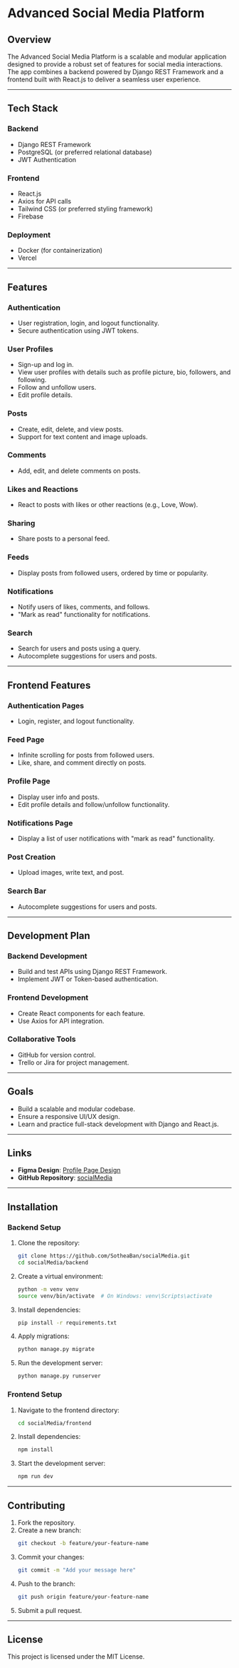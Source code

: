 # Advanced Social Media Platform

## Overview
The Advanced Social Media Platform is a scalable and modular application designed to provide a robust set of features for social media interactions. The app combines a backend powered by Django REST Framework and a frontend built with React.js to deliver a seamless user experience.

---

## Tech Stack

### Backend
- Django REST Framework
- PostgreSQL (or preferred relational database)
- JWT Authentication

### Frontend
- React.js
- Axios for API calls
- Tailwind CSS (or preferred styling framework)
- Firebase

### Deployment
- Docker (for containerization)
- Vercel
---

## Features

### Authentication
- User registration, login, and logout functionality.
- Secure authentication using JWT tokens.

### User Profiles
- Sign-up and log in.
- View user profiles with details such as profile picture, bio, followers, and following.
- Follow and unfollow users.
- Edit profile details.

### Posts
- Create, edit, delete, and view posts.
- Support for text content and image uploads.

### Comments
- Add, edit, and delete comments on posts.

### Likes and Reactions
- React to posts with likes or other reactions (e.g., Love, Wow).

### Sharing
- Share posts to a personal feed.

### Feeds
- Display posts from followed users, ordered by time or popularity.

### Notifications
- Notify users of likes, comments, and follows.
- "Mark as read" functionality for notifications.

### Search
- Search for users and posts using a query.
- Autocomplete suggestions for users and posts.

---

## Frontend Features

### Authentication Pages
- Login, register, and logout functionality.

### Feed Page
- Infinite scrolling for posts from followed users.
- Like, share, and comment directly on posts.

### Profile Page
- Display user info and posts.
- Edit profile details and follow/unfollow functionality.

### Notifications Page
- Display a list of user notifications with "mark as read" functionality.

### Post Creation
- Upload images, write text, and post.

### Search Bar
- Autocomplete suggestions for users and posts.

---

## Development Plan

### Backend Development
- Build and test APIs using Django REST Framework.
- Implement JWT or Token-based authentication.

### Frontend Development
- Create React components for each feature.
- Use Axios for API integration.

### Collaborative Tools
- GitHub for version control.
- Trello or Jira for project management.

---

## Goals
- Build a scalable and modular codebase.
- Ensure a responsive UI/UX design.
- Learn and practice full-stack development with Django and React.js.

---

## Links
- **Figma Design**: [Profile Page Design](https://www.figma.com/design/wsi1Gd34O8lWwNetOuZUH6/Profile-page-(Community)?node-id=0-1&node-type=canvas&t=cY7dIyAh0vS4SSPx-0)
- **GitHub Repository**: [socialMedia](https://github.com/SotheaBan/socialMedia.git)

---

## Installation

### Backend Setup
1. Clone the repository:
   ```bash
   git clone https://github.com/SotheaBan/socialMedia.git
   cd socialMedia/backend
   ```
2. Create a virtual environment:
   ```bash
   python -m venv venv
   source venv/bin/activate  # On Windows: venv\Scripts\activate
   ```
3. Install dependencies:
   ```bash
   pip install -r requirements.txt
   ```
4. Apply migrations:
   ```bash
   python manage.py migrate
   ```
5. Run the development server:
   ```bash
   python manage.py runserver
   ```

### Frontend Setup
1. Navigate to the frontend directory:
   ```bash
   cd socialMedia/frontend
   ```
2. Install dependencies:
   ```bash
   npm install
   ```
3. Start the development server:
   ```bash
   npm run dev
   ```

---

## Contributing
1. Fork the repository.
2. Create a new branch:
   ```bash
   git checkout -b feature/your-feature-name
   ```
3. Commit your changes:
   ```bash
   git commit -m "Add your message here"
   ```
4. Push to the branch:
   ```bash
   git push origin feature/your-feature-name
   ```
5. Submit a pull request.

---

## License
This project is licensed under the MIT License.
